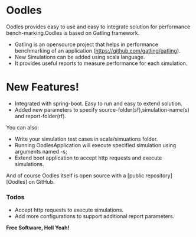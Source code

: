 # Oodles


Oodles provides easy to use and easy to integrate solution for performance bench-marking.Oodles is based on Gatling framework.

  - Gatling is an opensource project that helps in performance benchmarking of an application (https://github.com/gatling/gatling).
  - New Simulations can be added using scala language.
  - It provides useful reports to measure performance for each simulation.

# New Features!

  - Integrated with spring-boot. Easy to run and easy to extend solution.
  - Added new parameters to specify source-folder(sf),simulation-name(s) and report-folder(rf).


You can also:
  - Write your simulation test cases in scala/simuations folder.
  - Running OodlesApplication will execute specified simulation using arguments named -s;
  - Extend boot application to accept http requests and execute simulations.

And of course Oodles itself is open source with a [public repository][Oodles]
 on GitHub.

### Todos

 - Accept http requests to execute simulations.
 - Add more configurations to support additional report parameters.


**Free Software, Hell Yeah!**
